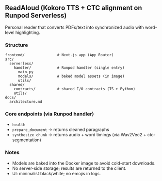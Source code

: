 ## ReadAloud (Kokoro TTS + CTC alignment on Runpod Serverless)

Personal reader that converts PDFs/text into synchronized audio with word-level highlighting.

### Structure
```
frontend/               # Next.js app (App Router)
src/
  serverless/
    handler/            # Runpod handler (single entry)
      main.py
      models/           # baked model assets (in image)
      utils/
  shared/
    contracts/          # shared I/O contracts (TS + Python)
    utils/
docs/
  architecture.md
```

### Core endpoints (via Runpod handler)
- `health`
- `prepare_document` → returns cleaned paragraphs
- `synthesize_chunk` → returns audio + word timings (via Wav2Vec2 + ctc-segmentation)

### Notes
- Models are baked into the Docker image to avoid cold-start downloads.
- No server-side storage; results are returned to the client.
- UI: minimalist black/white; no emojis in logs.


